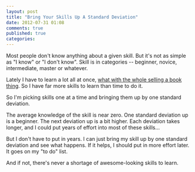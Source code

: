 ```yaml
---
layout: post
title: "Bring Your Skills Up A Standard Deviation"
date: 2012-07-31 01:08
comments: true
published: true
categories: 
---
```

Most people don't know anything about a given skill.  But it's not as simple as "I know" or "I don't know".  Skill is in categories -- beginner, novice, intermediate, master or whatever.

Lately I have to learn a lot all at once, <a href="http://rebuilding-rails.com">what with the whole selling a book thing</a>.  So I have far more skills to learn than time to do it.

So I'm picking skills one at a time and bringing them up by one standard deviation.

The average knowledge of the skill is near zero.  One standard deviation up is a beginner.  The next deviation up is a bit higher.  Each deviation takes longer, and I could put years of effort into most of these skills...

But I don't have to put in years.  I can just bring my skill up by one standard deviation and see what happens.  If it helps, I should put in more effort later.  It goes on my "to do" list.

And if not, there's never a shortage of awesome-looking skills to learn.
